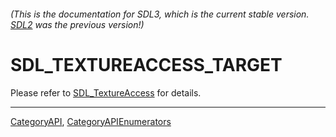 ###### (This is the documentation for SDL3, which is the current stable version. [SDL2](https://wiki.libsdl.org/SDL2/) was the previous version!)
# SDL_TEXTUREACCESS_TARGET

Please refer to [SDL_TextureAccess](SDL_TextureAccess) for details.

----
[CategoryAPI](CategoryAPI), [CategoryAPIEnumerators](CategoryAPIEnumerators)

